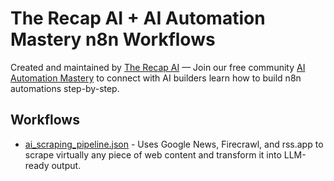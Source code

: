 # The Recap AI + AI Automation Mastery n8n Workflows

Created and maintained by [The Recap AI](https://recap.aitools.inc) — Join our free community [AI Automation Mastery](https://www.skool.com/ai-automation-mastery-group) to connect with AI builders learn how to build n8n automations step-by-step.

## Workflows

- [ai_scraping_pipeline.json](https://www.youtube.com/watch?v=2uwV4aUyGIg) - Uses Google News, Firecrawl, and rss.app to scrape virtually any piece of web content and transform it into LLM-ready output.